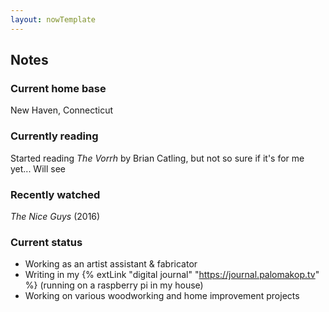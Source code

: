```yaml
---
layout: nowTemplate
---
```



## Notes

### Current home base

New Haven, Connecticut

### Currently reading

Started reading *The Vorrh* by Brian Catling, but not so sure if it's for me yet... Will see

### Recently watched

*The Nice Guys* (2016)

### Current status

- Working as an artist assistant & fabricator
- Writing in my {% extLink "digital journal" "https://journal.palomakop.tv" %} (running on a raspberry pi in my house)
- Working on various woodworking and home improvement projects
